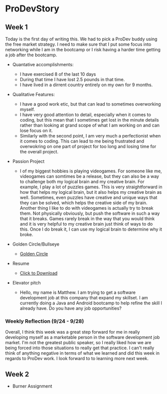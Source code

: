 # ProDevStory
## Week 1
Today is the first day of writing this. We had to pick a ProDev buddy using the free market strategy.
I need to make sure that I put some focus into networking while I am in the bootcamp or I risk having
a harder time getting a job after the bootcamp. 

* Quantative accomplishments:
    - I have exercised 8 of the last 10 days 
    - During that time I have lost 2.5 pounds in that time.
    - I have lived in a dirrent country entirely on my own for 9 months.

* Qualitative Features:
    - I have a good work etic, but that can lead to sometimes overworking myself.
    - I have very good attention to detail, especially when it comes to coding, but this mean that I sometimes
      get lost in the minute details rather than looking at grand scope of what I am working on and can lose
      focus on it.
    - Similarly with the second point, I am very much a perfectionist when it comes to coding. This can lead
      to me being frustrated and overwokring on one part of project for too long and losing time for the
      overall project.

* Passion Project
    - I of my biggest hobbies is playing videogames. For someone like me, videogames can somtimes be a release, 
      but they can also be a way to challenge both my logical brain and my creative brain. For example,
      I play a lot of puzzles games. This is very straightforward in how that helps my logical brain, but it 
      also helps my creative brain as well. Sometimes, even puzzles have creative and unique ways that they can 
      be solved, which helps the creative side of my brain. Another thing I like to do with videogames is 
      actually try to break them. Not physically obviously, but push the software in such a way that it breaks.
      Games rarely break in the way that you would think and it is very helpful to my creative brain just think
      of ways to do this. Once I do break it, I can use my logical brain to determine why it broke.
      
* Golden Circle/Bullseye
    - [Golden Circle](GoldenCircleMM.PNG)
* Resume
    - <a href="MMorganResume.docx" download>Click to Download</a>
      
* Elevator pitch
    - Hello, my name is Matthew. I am trying to get a software development job at this company that expand my
      skillset. I am currently doing a Java and Android bootcamp to help refine the skill I already have. Do you
      have any job opportunities?
      
      
### Weekly Reflection (9/24 - 9/28)

Overall, I think this week was a great step forward for me in really developing myself as a marketable person in
the software development job market. I'm not the greatest public speaker, so I really liked how we are being forced
into those situations to really get that practice. I can't really think of anything negative in terms of what we
learned and did this week in regards to ProDev work. I look forward to to learning more next week.

## Week 2
* Burner Assignment

